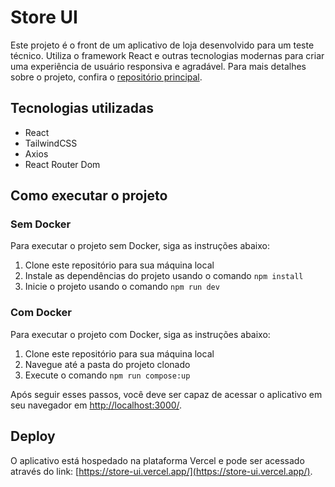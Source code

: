 
# Store UI

Este projeto é o front de um aplicativo de loja desenvolvido para um teste técnico. Utiliza o framework React e outras tecnologias modernas para criar uma experiência de usuário responsiva e agradável. Para mais detalhes sobre o projeto, confira o [repositório principal](https://github.com/dev-luizf/store-app).

## Tecnologias utilizadas

-   React
-   TailwindCSS
-   Axios
-   React Router Dom

## Como executar o projeto

### Sem Docker

Para executar o projeto sem Docker, siga as instruções abaixo:

1.  Clone este repositório para sua máquina local
2.  Instale as dependências do projeto usando o comando `npm install`
3.  Inicie o projeto usando o comando `npm run dev`

### Com Docker

Para executar o projeto com Docker, siga as instruções abaixo:

1.  Clone este repositório para sua máquina local
2.  Navegue até a pasta do projeto clonado
3.  Execute o comando `npm run compose:up`

Após seguir esses passos, você deve ser capaz de acessar o aplicativo em seu navegador em [http://localhost:3000/](http://localhost:3000/).

## Deploy

O aplicativo está hospedado na plataforma Vercel e pode ser acessado através do link: [https://store-ui.vercel.app/](https://store-ui.vercel.app/).
